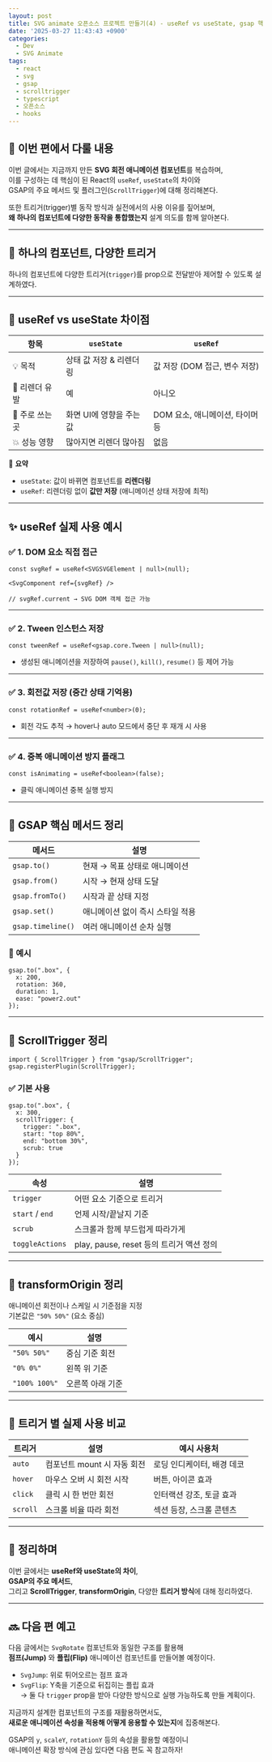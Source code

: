 ```yaml
---
layout: post
title: SVG animate 오픈소스 프로젝트 만들기(4) - useRef vs useState, gsap 핵심 개념 정리
date: '2025-03-27 11:43:43 +0900'
categories:
  - Dev
  - SVG Animate
tags:
  - react
  - svg
  - gsap
  - scrolltrigger
  - typescript
  - 오픈소스
  - hooks
---
```


## 👐 이번 편에서 다룰 내용

이번 글에서는 지금까지 만든 **SVG 회전 애니메이션 컴포넌트**를 복습하며,  
이를 구성하는 데 핵심이 된 React의 `useRef`, `useState`의 차이와  
GSAP의 주요 메서드 및 플러그인(`ScrollTrigger`)에 대해 정리해본다.  

또한 트리거(trigger)별 동작 방식과 실전에서의 사용 이유를 짚어보며,  
**왜 하나의 컴포넌트에 다양한 동작을 통합했는지** 설계 의도를 함께 알아본다.

---

## 🧩 하나의 컴포넌트, 다양한 트리거

하나의 컴포넌트에 다양한 트리거(`trigger`)를 prop으로 전달받아 제어할 수 있도록 설계하였다.

---

## 🔧 useRef vs useState 차이점

| 항목           | `useState`               | `useRef`                        |
| -------------- | ------------------------ | ------------------------------- |
| 💡 목적         | 상태 값 저장 & 리렌더링  | 값 저장 (DOM 접근, 변수 저장)   |
| 🔄 리렌더 유발  | 예                       | 아니오                          |
| 🎯 주로 쓰는 곳 | 화면 UI에 영향을 주는 값 | DOM 요소, 애니메이션, 타이머 등 |
| 💥 성능 영향    | 많아지면 리렌더 많아짐   | 없음                            |

📌 **요약**

- `useState`: 값이 바뀌면 컴포넌트를 **리렌더링**
- `useRef`: 리렌더링 없이 **값만 저장** (애니메이션 상태 저장에 최적)

---

## ✨ useRef 실제 사용 예시

### ✅ 1. DOM 요소 직접 접근

```tsx
const svgRef = useRef<SVGSVGElement | null>(null);

<SvgComponent ref={svgRef} />

// svgRef.current → SVG DOM 객체 접근 가능
```

---

### ✅ 2. Tween 인스턴스 저장

```tsx
const tweenRef = useRef<gsap.core.Tween | null>(null);
```

- 생성된 애니메이션을 저장하여 `pause()`, `kill()`, `resume()` 등 제어 가능

---

### ✅ 3. 회전값 저장 (중간 상태 기억용)

```tsx
const rotationRef = useRef<number>(0);
```

- 회전 각도 추적 → hover나 auto 모드에서 중단 후 재개 시 사용

---

### ✅ 4. 중복 애니메이션 방지 플래그

```tsx
const isAnimating = useRef<boolean>(false);
```

- 클릭 애니메이션 중복 실행 방지

---

## 💚 GSAP 핵심 메서드 정리

| 메서드            | 설명                             |
| ----------------- | -------------------------------- |
| `gsap.to()`       | 현재 → 목표 상태로 애니메이션    |
| `gsap.from()`     | 시작 → 현재 상태 도달            |
| `gsap.fromTo()`   | 시작과 끝 상태 지정              |
| `gsap.set()`      | 애니메이션 없이 즉시 스타일 적용 |
| `gsap.timeline()` | 여러 애니메이션 순차 실행        |

### 📌 예시

```tsx
gsap.to(".box", {
  x: 200,
  rotation: 360,
  duration: 1,
  ease: "power2.out"
});
```

---

## 🔵 ScrollTrigger 정리

```tsx
import { ScrollTrigger } from "gsap/ScrollTrigger";
gsap.registerPlugin(ScrollTrigger);
```

### ✅ 기본 사용

```tsx
gsap.to(".box", {
  x: 300,
  scrollTrigger: {
    trigger: ".box",
    start: "top 80%",
    end: "bottom 30%",
    scrub: true
  }
});
```

| 속성            | 설명                                     |
| --------------- | ---------------------------------------- |
| `trigger`       | 어떤 요소 기준으로 트리거                |
| `start` / `end` | 언제 시작/끝날지 기준                    |
| `scrub`         | 스크롤과 함께 부드럽게 따라가게          |
| `toggleActions` | play, pause, reset 등의 트리거 액션 정의 |

---

## 💫 transformOrigin 정리

애니메이션 회전이나 스케일 시 기준점을 지정  
기본값은 `"50% 50%"` (요소 중심)

| 예시          | 설명             |
| ------------- | ---------------- |
| `"50% 50%"`   | 중심 기준 회전   |
| `"0% 0%"`     | 왼쪽 위 기준     |
| `"100% 100%"` | 오른쪽 아래 기준 |

---

## 🔄 트리거 별 실제 사용 비교

| 트리거   | 설명                        | 예시 사용처                |
| -------- | --------------------------- | -------------------------- |
| `auto`   | 컴포넌트 mount 시 자동 회전 | 로딩 인디케이터, 배경 데코 |
| `hover`  | 마우스 오버 시 회전 시작    | 버튼, 아이콘 효과          |
| `click`  | 클릭 시 한 번만 회전        | 인터랙션 강조, 토글 효과   |
| `scroll` | 스크롤 비율 따라 회전       | 섹션 등장, 스크롤 콘텐츠   |

---

## 🧾 정리하며

이번 글에서는 **useRef와 useState의 차이**,  
**GSAP의 주요 메서드**,  
그리고 **ScrollTrigger**, **transformOrigin**, 다양한 **트리거 방식**에 대해 정리하였다.

---

## 🔜 다음 편 예고

다음 글에서는 `SvgRotate` 컴포넌트와 동일한 구조를 활용해  
**점프(Jump)** 와 **플립(Flip)** 애니메이션 컴포넌트를 만들어볼 예정이다.

- `SvgJump`: 위로 튀어오르는 점프 효과
- `SvgFlip`: Y축을 기준으로 뒤집히는 플립 효과  
→ 둘 다 `trigger` prop을 받아 다양한 방식으로 실행 가능하도록 만들 계획이다.

지금까지 설계한 컴포넌트의 구조를 재활용하면서도,  
**새로운 애니메이션 속성을 적용해 어떻게 응용할 수 있는지**에 집중해본다.

GSAP의 `y`, `scaleY`, `rotationY` 등의 속성을 활용할 예정이니  
애니메이션 확장 방식에 관심 있다면 다음 편도 꼭 참고하자!
